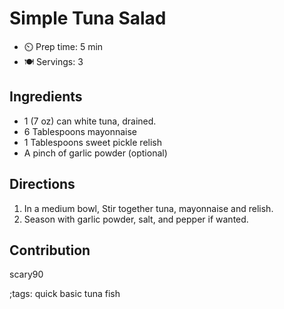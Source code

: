 # Simple Tuna Salad

- ⏲️ Prep time: 5 min
- 🍽️ Servings: 3

## Ingredients 

- 1 (7 oz) can white tuna, drained.
- 6 Tablespoons mayonnaise 
- 1 Tablespoons sweet pickle relish
- A pinch of garlic powder (optional)

## Directions

1. In a medium bowl, Stir together tuna, mayonnaise and relish.
2. Season with garlic powder, salt, and pepper if wanted.

## Contribution

scary90

;tags: quick basic tuna fish
